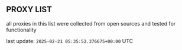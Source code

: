 ## PROXY LIST

all proxies in this list were collected from open sources and tested for functionality

last update: `2025-02-21 05:35:52.376675+00:00` UTC